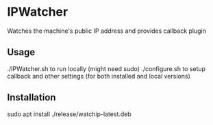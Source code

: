 # IPWatcher

Watches the machine's public IP address and provides callback plugin

## Usage

./IPWatcher.sh to run locally (might need sudo)
./configure.sh to setup callback and other settings (for both installed and local versions)

## Installation

sudo apt install ./release/watchip-latest.deb

